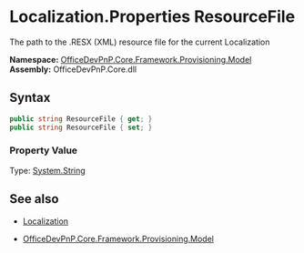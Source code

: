 # Localization.Properties ResourceFile
The path to the .RESX (XML) resource file for the current Localization  

**Namespace:** [OfficeDevPnP.Core.Framework.Provisioning.Model](OfficeDevPnP.Core.Framework.Provisioning.Model.md)  
**Assembly:** OfficeDevPnP.Core.dll  
## Syntax
```C#
public string ResourceFile { get; }
public string ResourceFile { set; }
```

### Property Value
Type: [System.String](System.String.md) 

## See also
- [Localization](Localization.md) 

- [OfficeDevPnP.Core.Framework.Provisioning.Model](OfficeDevPnP.Core.Framework.Provisioning.Model.md)
